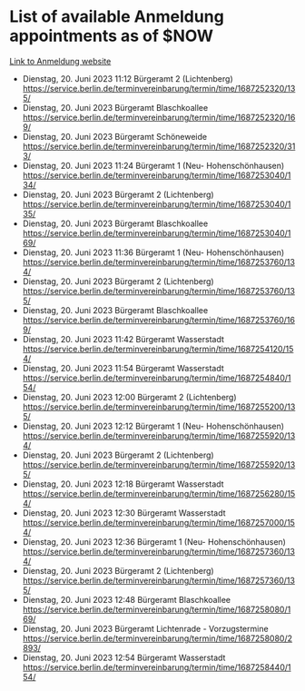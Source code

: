 # List of available Anmeldung appointments as of $NOW
[Link to Anmeldung website](https://service.berlin.de/terminvereinbarung/termin/tag.php?termin=1&anliegen[]=120686&dienstleisterlist=122210,122217,327316,122219,327312,122227,327314,122231,327346,122243,327348,122254,122252,329742,122260,329745,122262,329748,122271,327278,122273,327274,122277,327276,330436,122280,327294,122282,327290,122284,327292,122291,327270,122285,327266,122286,327264,122296,327268,150230,329760,122297,327286,122294,327284,122312,329763,122314,329775,122304,327330,122311,327334,122309,327332,317869,122281,327352,122279,329772,122283,122276,327324,122274,327326,122267,329766,122246,327318,122251,327320,122257,327322,122208,327298,122226,327300&herkunft=http%3A%2F%2Fservice.berlin.de%2Fdienstleistung%2F120686%2F)
- Dienstag, 20. Juni 2023 11:12 Bürgeramt 2 (Lichtenberg) https://service.berlin.de/terminvereinbarung/termin/time/1687252320/135/
- Dienstag, 20. Juni 2023  Bürgeramt Blaschkoallee https://service.berlin.de/terminvereinbarung/termin/time/1687252320/169/
- Dienstag, 20. Juni 2023  Bürgeramt Schöneweide https://service.berlin.de/terminvereinbarung/termin/time/1687252320/313/
- Dienstag, 20. Juni 2023 11:24 Bürgeramt 1 (Neu- Hohenschönhausen) https://service.berlin.de/terminvereinbarung/termin/time/1687253040/134/
- Dienstag, 20. Juni 2023  Bürgeramt 2 (Lichtenberg) https://service.berlin.de/terminvereinbarung/termin/time/1687253040/135/
- Dienstag, 20. Juni 2023  Bürgeramt Blaschkoallee https://service.berlin.de/terminvereinbarung/termin/time/1687253040/169/
- Dienstag, 20. Juni 2023 11:36 Bürgeramt 1 (Neu- Hohenschönhausen) https://service.berlin.de/terminvereinbarung/termin/time/1687253760/134/
- Dienstag, 20. Juni 2023  Bürgeramt 2 (Lichtenberg) https://service.berlin.de/terminvereinbarung/termin/time/1687253760/135/
- Dienstag, 20. Juni 2023  Bürgeramt Blaschkoallee https://service.berlin.de/terminvereinbarung/termin/time/1687253760/169/
- Dienstag, 20. Juni 2023 11:42 Bürgeramt Wasserstadt https://service.berlin.de/terminvereinbarung/termin/time/1687254120/154/
- Dienstag, 20. Juni 2023 11:54 Bürgeramt Wasserstadt https://service.berlin.de/terminvereinbarung/termin/time/1687254840/154/
- Dienstag, 20. Juni 2023 12:00 Bürgeramt 2 (Lichtenberg) https://service.berlin.de/terminvereinbarung/termin/time/1687255200/135/
- Dienstag, 20. Juni 2023 12:12 Bürgeramt 1 (Neu- Hohenschönhausen) https://service.berlin.de/terminvereinbarung/termin/time/1687255920/134/
- Dienstag, 20. Juni 2023  Bürgeramt 2 (Lichtenberg) https://service.berlin.de/terminvereinbarung/termin/time/1687255920/135/
- Dienstag, 20. Juni 2023 12:18 Bürgeramt Wasserstadt https://service.berlin.de/terminvereinbarung/termin/time/1687256280/154/
- Dienstag, 20. Juni 2023 12:30 Bürgeramt Wasserstadt https://service.berlin.de/terminvereinbarung/termin/time/1687257000/154/
- Dienstag, 20. Juni 2023 12:36 Bürgeramt 1 (Neu- Hohenschönhausen) https://service.berlin.de/terminvereinbarung/termin/time/1687257360/134/
- Dienstag, 20. Juni 2023  Bürgeramt 2 (Lichtenberg) https://service.berlin.de/terminvereinbarung/termin/time/1687257360/135/
- Dienstag, 20. Juni 2023 12:48 Bürgeramt Blaschkoallee https://service.berlin.de/terminvereinbarung/termin/time/1687258080/169/
- Dienstag, 20. Juni 2023  Bürgeramt Lichtenrade - Vorzugstermine https://service.berlin.de/terminvereinbarung/termin/time/1687258080/2893/
- Dienstag, 20. Juni 2023 12:54 Bürgeramt Wasserstadt https://service.berlin.de/terminvereinbarung/termin/time/1687258440/154/
